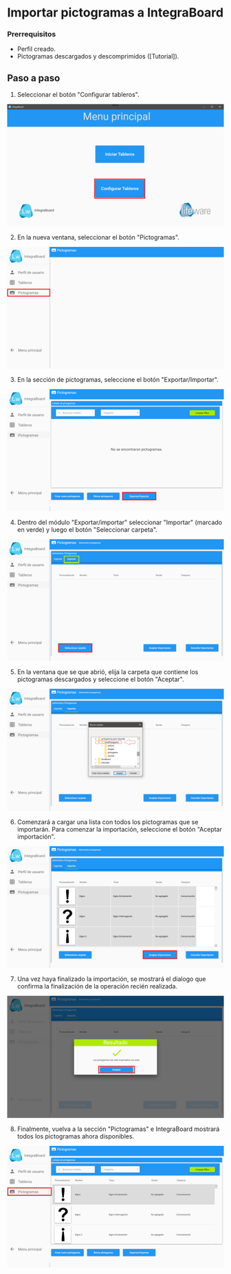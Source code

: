 # Importar pictogramas a IntegraBoard

### Prerrequisitos

- Perfil creado.
- Pictogramas descargados y descomprimidos ([Tutorial]).


## Paso a paso

1. Seleccionar el botón "Configurar tableros".

![Screenshot](./img/importar-pictogramas/1.png)

2. En la nueva ventana, seleccionar el botón "Pictogramas".

![Screenshot](./img/importar-pictogramas/2.png)

3. En la sección de pictogramas, seleccione el botón "Exportar/Importar".

![Screenshot](./img/importar-pictogramas/3.png)

4. Dentro del módulo "Exportar/importar" seleccionar "Importar" (marcado en verde) y luego el botón "Seleccionar carpeta".

![Screenshot](./img/importar-pictogramas/4.png)

5. En la ventana que se que abrió, elija la carpeta que contiene los pictogramas descargados y seleccione el botón "Aceptar".

![Screenshot](./img/importar-pictogramas/5.png)

6. Comenzará a cargar una lista con todos los pictogramas que se importarán. Para comenzar la importación, seleccione el botón "Aceptar importación".

![Screenshot](./img/importar-pictogramas/6.png)

7. Una vez haya finalizado la importación, se mostrará el dialogo que confirma la finalización de la operación recién realizada.

![Screenshot](./img/importar-pictogramas/7.png)

8. Finalmente, vuelva a la sección "Pictogramas" e IntegraBoard mostrará todos los pictogramas ahora disponibles.

![Screeshot](./img/importar-pictogramas/8.png)

